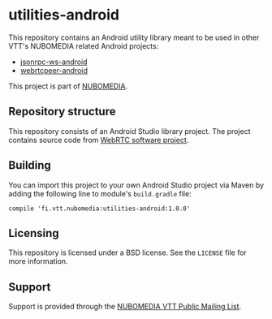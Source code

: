 utilities-android
=================
This repository contains an Android utility library meant to be used in other VTT's NUBOMEDIA related Android projects:
 * [jsonrpc-ws-android](https://github.com/nubomedia-vtt/jsonrpc-ws-android)
 * [webrtcpeer-android](https://github.com/nubomedia-vtt/webrtcpeer-android)

This project is part of [NUBOMEDIA](http://www.nubomedia.eu).

Repository structure
--------------------
This repository consists of an Android Studio library project. The project contains source code from [WebRTC software project](https://chromium.googlesource.com/external/webrtc/).

Building
--------
You can import this project to your own Android Studio project via Maven by adding the following line to module's `build.gradle` file:
```
compile 'fi.vtt.nubomedia:utilities-android:1.0.0'
```

Licensing
---------
This repository is licensed under a BSD license. See the `LICENSE` file for more information.

Support
-------
Support is provided through the [NUBOMEDIA VTT Public Mailing List](https://groups.google.com/forum/#!forum/nubomedia-vtt).

